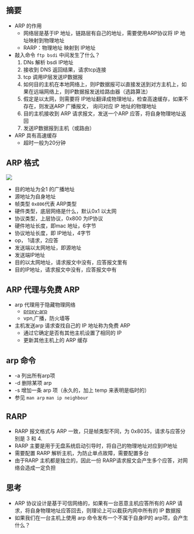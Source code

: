 ## 摘要

- ARP 的作用
    - 网络层是基于IP 地址，链路层有自己的地址，需要使用ARP协议将 IP 地址映射到物理地址
    - RARP：物理地址 映射到 IP地址
- 敲入命令 `ftp bsdi` 中间发生了什么？
    1. DNs 解析 bsdi IP地址
    2. 接收到 DNS 返回结果，请求tcp连接
    3. tcp 调用IP层发送IP数据报
    4. 如何目的主机在本地网络上，则IP数据报可以直接发送到对方主机上，如果在远端网络上，则IP数据报发送给路由器（选路算法）
    5. 假定是以太网，则需要将 IP地址翻译成物理地址，检查高速缓存，如果不存在，则发送ARP 广播报文， 询问对应 IP 地址的物理地址
    6. 目的主机接收到 ARP 请求报文，发送一个ARP 应答，将自身物理地址返回
    7. 发送IP数据报到主机（或路由）
- ARP 具有高速缓存
    - 超时一般为20分钟

## ARP 格式

![](http://docs.linuxtone.org/ebooks/C&CPP/c/images/tcpip.arpformat.png)

- 目的地址为全1 的广播地址
- 源地址为自身地址
- 帧类型 `0x806`代表 ARP类型
- 硬件类型，底层网络是什么，默认0x1 以太网
- 协议类型，上层协议，0x800 为IP协议
- 硬件地址长度，即mac 地址，6字节
- 协议地址长度，即 IP地址，4字节
- op， 1请求，2应答
- 发送端以太网地址，即源地址
- 发送端IP地址
- 目的以太网地址，请求报文中没有，应答报文里有
- 目的IP地址，请求报文中没有，应答报文中有



## ARP 代理与免费 ARP

- arp 代理用于隐藏物理网络
    - [proxy-arp](https://en.wikipedia.org/wiki/Proxy_ARP)
    - vpn,广播，防火墙等
- 主机发送arp 请求查找自己的 IP 地址称为免费 ARP
    - 通过它确定是否有其他主机设置了相同的 IP
    - 更新其他主机上的 ARP 缓存
    

## arp 命令

- -a 列出所有arp项
- -d 删除某项 arp
- -s 增加一条 arp 项（永久的，加上 temp 来表明是临时的）
- 参见 `man arp`   `man ip neighbour`

## RARP

- RARP 报文格式与 ARP 一致，只是帧类型不同，为 0x8035，请求与应答分别是 3 和 4.
- RARP 主要是用于无盘系统启动引导时，将自己的物理地址对应到IP地址
- 需要配置 RARP 解析主机，为防止单点故障，需要配置多台
- 由于RARP 主机都是独立的，因此一份 RARP请求报文会产生多个应答，对网络会造成一定负担


## 思考

- ARP 协议设计是基于可信网络的，如果有一台恶意主机应答所有的 ARP
    请求，将自身物理地址应答回去，则理论上可以截获内网中所有的 IP 数据报
- 如果我们在一台主机上使用 arp 命令发布一个不属于自身IP的 arp项，会产生什么？
